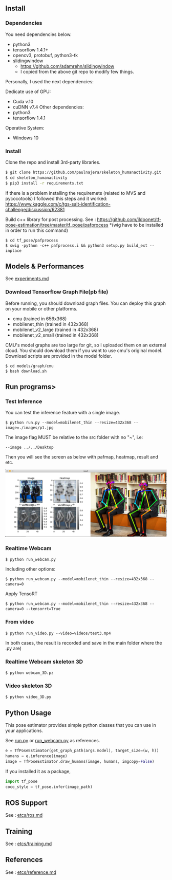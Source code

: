 ## Install
### Dependencies

You need dependencies below.
- python3
- tensorflow 1.4.1+
- opencv3, protobuf, python3-tk
- slidingwindow
  - https://github.com/adamrehn/slidingwindow
  - I copied from the above git repo to modify few things.
  
Personally, I used the next dependencies:

Dedicate use of GPU:
  - Cuda v.10
  - cuDNN v7.4
Other dependencies:
- python3
- tensorflow 1.4.1

Operative System:
- Windows 10

### Install

Clone the repo and install 3rd-party libraries.

```bash
$ git clone https://github.com/paulnajera/skeleton_humanactivity.git
$ cd skeleton_humanactivity
$ pip3 install -r requirements.txt
```
If there is a problem installing the requiremets (related to MVS and pycocotools) I followed this steps and it worked:
https://www.kaggle.com/c/tgs-salt-identification-challenge/discussion/62381

Build c++ library for post processing. See : https://github.com/ildoonet/tf-pose-estimation/tree/master/tf_pose/pafprocess
*(wig have to be installed in order to run this command)
```
$ cd tf_pose/pafprocess
$ swig -python -c++ pafprocess.i && python3 setup.py build_ext --inplace
```

## Models & Performances

See [experiments.md](./etc/experiments.md)

### Download Tensorflow Graph File(pb file)

Before running, you should download graph files. You can deploy this graph on your mobile or other platforms.

- cmu (trained in 656x368)
- mobilenet_thin (trained in 432x368)
- mobilenet_v2_large (trained in 432x368)
- mobilenet_v2_small (trained in 432x368)

CMU's model graphs are too large for git, so I uploaded them on an external cloud. You should download them if you want to use cmu's original model. Download scripts are provided in the model folder.

```
$ cd models/graph/cmu
$ bash download.sh
```

## Run programs>

### Test Inference

You can test the inference feature with a single image.

```
$ python run.py --model=mobilenet_thin --resize=432x368 --image=./images/p1.jpg
```

The image flag MUST be relative to the src folder with no "~", i.e:
```
--image ../../Desktop
```

Then you will see the screen as below with pafmap, heatmap, result and etc.

![inferent_result](./etcs/inference_result2.png)

### Realtime Webcam

```
$ python run_webcam.py
```
Including other options:
```
$ python run_webcam.py --model=mobilenet_thin --resize=432x368 --camera=0
```

Apply TensoRT 

```
$ python run_webcam.py --model=mobilenet_thin --resize=432x368 --camera=0 --tensorrt=True
```

### From video

```
$ python run_video.py --video=videos/test3.mp4
```

In both cases, the result is recorded and save in the main folder where the .py are)

### Realtime Webcam skeleton 3D

```
$ python webcam_3D.pz
```

### Video skeleton 3D

```
$ python video_3D.py
```



## Python Usage

This pose estimator provides simple python classes that you can use in your applications.

See [run.py](run.py) or [run_webcam.py](run_webcam.py) as references.

```python
e = TfPoseEstimator(get_graph_path(args.model), target_size=(w, h))
humans = e.inference(image)
image = TfPoseEstimator.draw_humans(image, humans, imgcopy=False)
```

If you installed it as a package,

```python
import tf_pose
coco_style = tf_pose.infer(image_path)
```

## ROS Support

See : [etcs/ros.md](./etcs/ros.md)

## Training

See : [etcs/training.md](./etcs/training.md)

## References

See : [etcs/reference.md](./etcs/reference.md)
